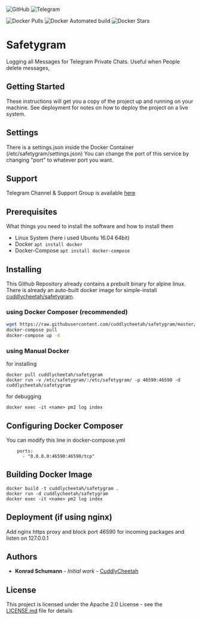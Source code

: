 ![GitHub](https://img.shields.io/github/license/cuddlycheetah/safetygram)
![Telegram](https://img.shields.io/badge/telegram-%40SafetygramApp-blue)

![Docker Pulls](https://img.shields.io/docker/pulls/cuddlycheetah/safetygram?style=for-the-badge)
![Docker Automated build](https://img.shields.io/badge/DOCKER%20BUILD-AUTOMATED-blue?style=for-the-badge)
![Docker Stars](https://img.shields.io/docker/stars/cuddlycheetah/safetygram?style=for-the-badge)


# Safetygram
Logging all Messages for Telegram Private Chats. Useful when People delete messages, 

## Getting Started

These instructions will get you a copy of the project up and running on your machine. See deployment for notes on how to deploy the project on a live system.

## Settings

There is a settings.json inside the Docker Container (/etc/safetygram/settings.json)
You can change the port of this service by changing "port" to whatever port you want.

## Support
Telegram Channel & Support Group is available [here](https://t.me/SafetygramApp)

## Prerequisites

What things you need to install the software and how to install them

- Linux System (here i used Ubuntu 16.04 64bit)
- Docker `apt install docker`
- Docker-Compose `apt install docker-compose`

## Installing

This Github Repository already contains a prebuilt binary for alpine linux.
There is already an auto-built docker image for simple-install [cuddlycheetah/safetygram](https://hub.docker.com/r/cuddlycheetah/safetygram).

### using Docker Composer (recommended)

```bash
wget https://raw.githubusercontent.com/cuddlycheetah/safetygram/master/docker-compose.yml -O docker-compose.yml
docker-compose pull
docker-compose up -d
```

### using Manual Docker

for installing
```
docker pull cuddlycheetah/safetygram
docker run -v /etc/safetygram/:/etc/safetygram/ -p 46590:46590 -d cuddlycheetah/safetygram
```

for debugging
```
docker exec -it <name> pm2 log index
```

## Configuring Docker Composer

You can modify this line in docker-compose.yml
```
    ports:
      - "0.0.0.0:46590:46590/tcp"
```
## Building Docker Image

```
docker build -t cuddlycheetah/safetygram .
docker run -d cuddlycheetah/safetygram
docker exec -it <name> pm2 log index
```

## Deployment (if using nginx)

Add nginx https proxy and block port 46590 for incoming packages and listen on 127.0.0.1

## Authors

* **Konrad Schumann** - *Initial work* - [CuddlyCheetah](https://github.com/cuddlycheetah)

## License

This project is licensed under the Apache 2.0 License - see the [LICENSE.md](LICENSE.md) file for details
